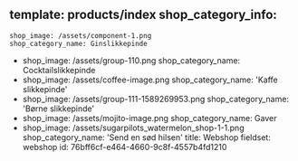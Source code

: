 template: products/index
shop_category_info:
  -
    shop_image: /assets/component-1.png
    shop_category_name: Ginslikkepinde
  -
    shop_image: /assets/group-110.png
    shop_category_name: Cocktailslikkepinde
  -
    shop_image: /assets/coffee-image.png
    shop_category_name: 'Kaffe slikkepinde'
  -
    shop_image: /assets/group-111-1589269953.png
    shop_category_name: 'Børne slikkepinde'
  -
    shop_image: /assets/mojito-image.png
    shop_category_name: Gaver
  -
    shop_image: /assets/sugarpilots_watermelon_shop-1-1.png
    shop_category_name: 'Send en sød hilsen'
title: Webshop
fieldset: webshop
id: 76bff6cf-e464-4660-9c8f-4557b4fd1210
